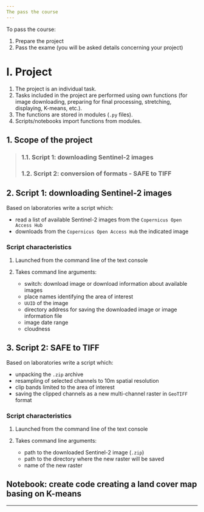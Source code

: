```yaml
---
The pass the course
---
```


To pass the course:

1. Prepare the project  
2. Pass the exame (you will be asked details concerning your project)


# I. Project

1. The project is an individual task.
2. Tasks included in the project are performed using own functions (for image downloading, preparing for final processing, stretching,  displaying, K-means, etc.). 
3. The functions are stored in modules (`.py` files).
4. Scripts/notebooks import functions from modules.


## 1. Scope of the project

>### 1.1. Script 1: downloading Sentinel-2 images   
>### 1.2. Script 2: conversion of formats - SAFE to TIFF


## 2. Script 1: downloading Sentinel-2 images

Based on laboratories write a script which:

  - read a list of available Sentinel-2 images from the `Copernicus Open Access Hub`   
  - downloads from the `Copernicus Open Access Hub` the indicated image
  
### Script characteristics

1. Launched from the command line of the text console
2. Takes command line arguments:

    - switch: download image or download information about available images   
   - place names identifying the area of interest
   - `UUID` of the image
   - directory address for saving the downloaded image or image information file
   - image date range
   - cloudness

## 3. Script 2: SAFE to TIFF

Based on laboratories write a script which:

 - unpacking the `.zip` archive
 - resampling of selected channels to 10m spatial resolution
 - clip bands limited to the area of interest
 - saving the clipped channels as a new multi-channel raster in `GeoTIFF` format
 
 
### Script characteristics

1. Launched from the command line of the text console
2. Takes command line arguments:

    - path to the downloaded Sentinel-2 image (`.zip`)   
    - path to the directory where the new raster will be saved   
    - name of the new raster


## Notebook: create code creating a land cover map basing on K-means 


---

